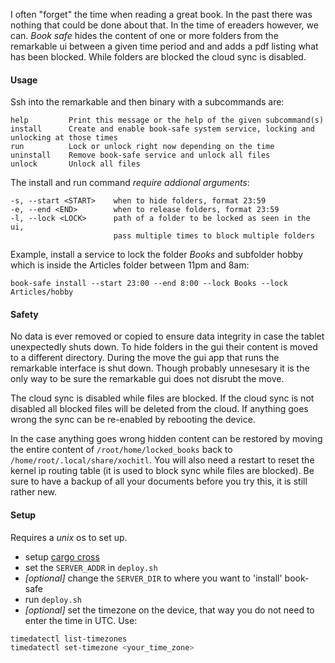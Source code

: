 I often "forget" the time when reading a great book. In the past there was nothing that could be
done about that. In the time of ereaders however, we can. _Book safe_ hides the content of one or more folders from the remarkable ui between a given time period and and adds a pdf listing what has been blocked. While folders are blocked the cloud sync is disabled.

#### Usage
Ssh into the remarkable and then binary with a subcommands are:
```
help         Print this message or the help of the given subcommand(s)
install      Create and enable book-safe system service, locking and unlocking at those times
run          Lock or unlock right now depending on the time
uninstall    Remove book-safe service and unlock all files
unlock       Unlock all files
```
The install and run command _require addional arguments_:
```
-s, --start <START>    when to hide folders, format 23:59
-e, --end <END>        when to release folders, format 23:59
-l, --lock <LOCK>      path of a folder to be locked as seen in the ui, 
                       pass multiple times to block multiple folders
```

Example, install a service to lock the folder _Books_ and subfolder hobby which is inside the Articles folder between 11pm and 8am:
```
book-safe install --start 23:00 --end 8:00 --lock Books --lock Articles/hobby
```

#### Safety
No data is ever removed or copied to ensure data integrity in case the tablet unexpectedly shuts down. To hide folders in the gui their content is moved to a different directory. During the move the gui app that runs the remarkable interface is shut down. Though probably unnesesary it is the only way to be sure the remarkable gui does not disrubt the move.

The cloud sync is disabled while files are blocked. If the cloud sync is not disabled all blocked files will be deleted from the cloud. If anything goes wrong the sync can be re-enabled by rebooting the device.

In the case anything goes wrong hidden content can be restored by moving the entire content of `/root/home/locked_books` back to `/home/root/.local/share/xochitl`. You will also need a restart to reset the kernel ip routing table (it is used to block sync while files are blocked). Be sure to have a backup of all your documents before you try this, it is still rather new.

#### Setup
Requires a _unix_ os to set up.

- setup [cargo cross](https://github.com/cross-rs/cross)
- set the `SERVER_ADDR` in `deploy.sh` 
- _[optional]_ change the `SERVER_DIR` to where you want to 'install' book-safe
- run `deploy.sh`
- _[optional]_ set the timezone on the device, that way you do not need to enter the time in UTC. Use:
```bash
timedatectl list-timezones
timedatectl set-timezone <your_time_zone>
```
